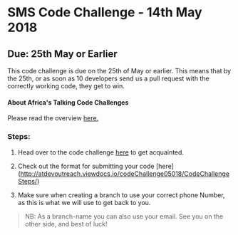 # SMS Code Challenge - 14th May 2018
## Due: 25th May or Earlier
This code challenge is due on the 25th of May or earlier. This means that by the 25th, or as soon as 10 developers send us a pull request with the correctly working code, they get to win.

#### About Africa's Talking Code Challenges
Please read the overview [here.](http://atdevoutreach.viewdocs.io/codeChallenge05018/)

### Steps:
1. Head over to the code challenge [here](atdevoutreach.viewdocs.io/codeChallenge05018/CodeChallenge05018/) to get acquainted.

2.  Check out the format for submitting your code [here]
(http://atdevoutreach.viewdocs.io/codeChallenge05018/CodeChallengeSteps/)

3.  Make sure when creating a branch to use your correct phone Number, as this is what we will use to get back to you.
> NB: As a branch-name you can also use your email.
> See you on the other side, and best of luck!